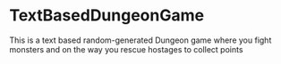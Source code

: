 # TextBasedDungeonGame
This is a text based random-generated Dungeon game where you fight monsters and on the way you rescue hostages to collect points
